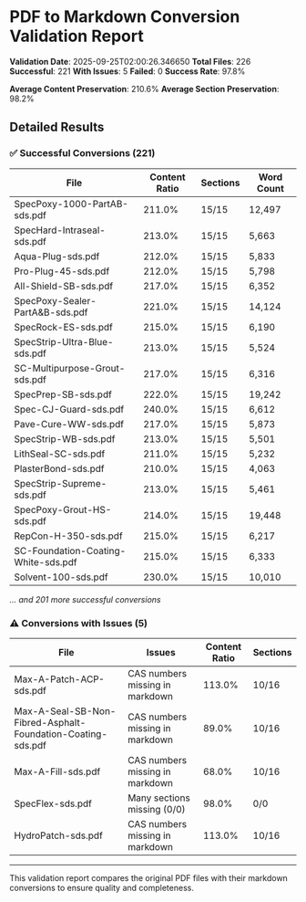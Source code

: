 # PDF to Markdown Conversion Validation Report

**Validation Date**: 2025-09-25T02:00:26.346650
**Total Files**: 226
**Successful**: 221
**With Issues**: 5
**Failed**: 0
**Success Rate**: 97.8%

**Average Content Preservation**: 210.6%
**Average Section Preservation**: 98.2%

## Detailed Results

### ✅ Successful Conversions (221)

| File | Content Ratio | Sections | Word Count |
|------|---------------|----------|------------|
| SpecPoxy-1000-PartAB-sds.pdf | 211.0% | 15/15 | 12,497 |
| SpecHard-Intraseal-sds.pdf | 213.0% | 15/15 | 5,663 |
| Aqua-Plug-sds.pdf | 212.0% | 15/15 | 5,833 |
| Pro-Plug-45-sds.pdf | 212.0% | 15/15 | 5,798 |
| All-Shield-SB-sds.pdf | 217.0% | 15/15 | 6,352 |
| SpecPoxy-Sealer-PartA&B-sds.pdf | 221.0% | 15/15 | 14,124 |
| SpecRock-ES-sds.pdf | 215.0% | 15/15 | 6,190 |
| SpecStrip-Ultra-Blue-sds.pdf | 213.0% | 15/15 | 5,524 |
| SC-Multipurpose-Grout-sds.pdf | 217.0% | 15/15 | 6,316 |
| SpecPrep-SB-sds.pdf | 222.0% | 15/15 | 19,242 |
| Spec-CJ-Guard-sds.pdf | 240.0% | 15/15 | 6,612 |
| Pave-Cure-WW-sds.pdf | 217.0% | 15/15 | 5,873 |
| SpecStrip-WB-sds.pdf | 213.0% | 15/15 | 5,501 |
| LithSeal-SC-sds.pdf | 211.0% | 15/15 | 5,232 |
| PlasterBond-sds.pdf | 210.0% | 15/15 | 4,063 |
| SpecStrip-Supreme-sds.pdf | 213.0% | 15/15 | 5,461 |
| SpecPoxy-Grout-HS-sds.pdf | 214.0% | 15/15 | 19,448 |
| RepCon-H-350-sds.pdf | 215.0% | 15/15 | 6,217 |
| SC-Foundation-Coating-White-sds.pdf | 215.0% | 15/15 | 6,333 |
| Solvent-100-sds.pdf | 230.0% | 15/15 | 10,010 |

*... and 201 more successful conversions*

### ⚠️ Conversions with Issues (5)

| File | Issues | Content Ratio | Sections |
|------|--------|---------------|----------|
| Max-A-Patch-ACP-sds.pdf | CAS numbers missing in markdown | 113.0% | 10/16 |
| Max-A-Seal-SB-Non-Fibred-Asphalt-Foundation-Coating-sds.pdf | CAS numbers missing in markdown | 89.0% | 10/16 |
| Max-A-Fill-sds.pdf | CAS numbers missing in markdown | 68.0% | 10/16 |
| SpecFlex-sds.pdf | Many sections missing (0/0) | 98.0% | 0/0 |
| HydroPatch-sds.pdf | CAS numbers missing in markdown | 113.0% | 10/16 |

---

This validation report compares the original PDF files with their markdown conversions to ensure quality and completeness.
